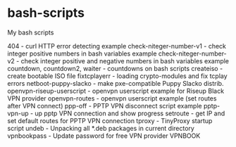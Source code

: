 # bash-scripts
My bash scripts

404 - curl HTTP error detecting example
check-niteger-number-v1 - check integer positive numbers in bash variables example
check-niteger-number-v2 - check integer positive and negative numbers in bash variables example
countdown, countdown2, waiter - countdowns on bash scripts
createiso - create bootable ISO file
fixtcplayerr - loading crypto-modules and fix tcplay errors
netboot-puppy-slacko - make pxe-compatible Puppy Slacko distrib.
openvpn-riseup-userscript - openvpn userscript example for Riseup Black VPN provider
openvpn-routes - openvpn userscript example (set routes after VPN connect)
ppp-off - PPTP VPN disconnect script example
pptp-vpn-up - up pptp VPN connection and show progress
setroute - get IP and set default routes for PPTP VPN connection
tproxy - TinyProxy startup script
undeb - Unpacking all *.deb packages in current directory
vpnbookpass - Update password for free VPN provider VPNBOOK
